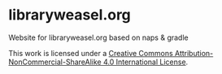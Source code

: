 # libraryweasel.org
Website for libraryweasel.org based on naps & gradle

This work is licensed under a [Creative Commons Attribution-NonCommercial-ShareAlike 4.0 International License](http://creativecommons.org/licenses/by-nc-sa/4.0/).
